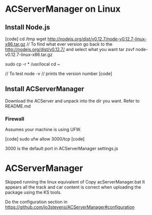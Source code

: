 # ACServerManager on Linux

## Install Node.js
[code]
cd /tmp
wget http://nodejs.org/dist/v0.12.7/node-v0.12.7-linux-x86.tar.gz
// To find what ever version go back to the  http://nodejs.org/dist/v0.12.7/ and select what you want
tar zxvf node-v0.12.7-linux-x86.tar.gz

sudo cp -r * /usr/local
cd ~

// To test
node -v // prints the version number
[code]

## Install ACServerManager
Download the ACServer and unpack into the dir you want. Refer to README.md

### Firewall
Assumes your machine is using UFW.

[code]
 sudo ufw allow 3000/tcp
[code]

3000 is the default port in ACServerManager settings.js


ACServerManager
================
Skipped running the linux equivalent of Copy acServerManager.bat
It appears all the track and car content is correct when uploading the package using the KS tools.

Do the configuration section in https://github.com/jo3stevens/ACServerManager#configuration
